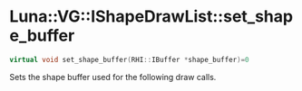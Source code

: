 # Luna::VG::IShapeDrawList::set_shape_buffer

```c++
virtual void set_shape_buffer(RHI::IBuffer *shape_buffer)=0
```

Sets the shape buffer used for the following draw calls. 

